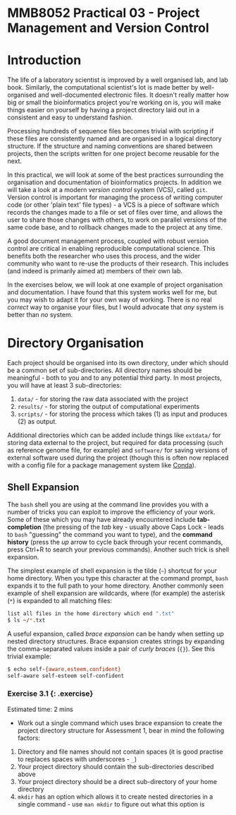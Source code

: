 # MMB8052 Practical 03 - Project Management and Version Control

# Introduction

The life of a laboratory scientist is improved by a well organised lab, and lab book. Similarly, the computational scientist's lot is made better by well-organised and well-documented electronic files. It doesn't really matter how big or small the bioinformatics project you're working on is, you will make things easier on yourself by having a project directory laid out in a consistent and easy to understand fashion.

Processing hundreds of sequence files becomes trivial with scripting if these files are consistently named and are organised in a logical directory structure. If the structure and naming conventions are shared between projects, then the scripts written for one project become reusable for the next.

In this practical, we will look at some of the best practices surrounding the organisation and documentation of bioinformatics projects. In addition we will take a look at a modern _version control_ system (VCS), called `git`. Version control is important for managing the process of writing computer code (or other 'plain text' file types) - a VCS is a piece of software which records the changes made to a file or set of files over time, and allows the user to share those changes with others, to work on parallel versions of the same code base, and to rollback changes made to the project at any time.

A good document management process, coupled with robust version control are critical in enabling reproducible computational science. This benefits both the researcher who uses this process, and the wider community who want to re-use the products of their research. This includes (and indeed is primarily aimed at) members of their own lab.

In the exercises below, we will look at one example of project organisation and documentation. I have found that this system works well for me, but you may wish to adapt it for your own way of working. There is no real _correct_ way to organise your files, but I would advocate that _any_ system is better than _no_ system.

# Directory Organisation

Each project should be organised into its own directory, under which should be a common set of sub-directories. All directory names should be meaningful - both to you and to any potential third party. In most projects, you will have at least 3 sub-directories:

 1. `data/` - for storing the raw data associated with the project
 1. `results/` - for storing the output of computational experiments
 1. `scripts/` - for storing the process which takes (1) as input and produces (2) as output.

Additional directories which can be added include things like `extdata/` for storing data external to the project, but required for data processing (such as reference genome file, for example) and `software/` for saving versions of external software used during the project (though this is often now replaced with a config file for a package management system like [Conda](https://docs.conda.io/en/latest/)).

## Shell Expansion

The `bash` shell you are using at the command line provides you with a number of tricks you can exploit to improve the efficiency of your work. Some of these which you may have already encountered include **tab-completion** (the pressing of the _tab_ key - usually above Caps Lock - leads to `bash` "guessing" the command you want to type), and the **command history** (press the _up_ arrow to cycle back through your recent commands, press Ctrl+R to search your previous commands). Another such trick is shell expansion.

The simplest example of shell expansion is the tilde (`~`) shortcut for your home directory. When you type this character at the command prompt, `bash` expands it to the full path to your home directory. Another commonly seen example of shell expansion are wildcards, where (for example) the asterisk (`*`) is expanded to all matching files:

```bash
list all files in the home directory which end ".txt"
$ ls ~/*.txt
```

A useful expansion, called _brace expansion_ can be handy when setting up nested directory structures. Brace expansion creates strings by expanding the comma-separated values inside a pair of _curly braces_ (`{}`). See this trivial example:

```bash
$ echo self-{aware,esteem,confident}
self-aware self-esteem self-confident
```

### Exercise 3.1 {: .exercise}

Estimated time: 2 mins

 - Work out a single command which uses brace expansion to create the project directory structure for Assessment 1, bear in mind the following factors:

 1. Directory and file names should not contain spaces (it is good practise to replaces spaces with underscores - `_`)
 1. Your project directory should contain the sub-directories described above
 1. Your project directory should be a direct sub-directory of your home directory
 1. `mkdir` has an option which allows it to create nested directories in a single command - use `man mkdir` to figure out what this option is
